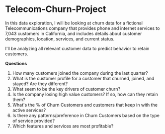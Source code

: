 # Telecom-Churn-Project

In this data exploration, I will be looking at churn data for a fictional Telecommunications company that provides phone and internet services to 7,043 customers in California, and includes details about customer demographics, location, services, and current status.

I'll be analyzing all relevant customer data to predict behavior to retain customers.

**Questions**
1. How many customers joined the company during the last quarter?
2. What is the customer profile for a customer that churned, joined, and stayed? Are they different?
3. What seem to be the key drivers of customer churn?
4. Is the company losing high value customers? If so, how can they retain them?
5. What's the % of Churn Customers and customers that keep in with the active services?
6.  Is there any patterns/preference in Churn Customers based on the type of service provided?
7. Which features and services are most profitable?
